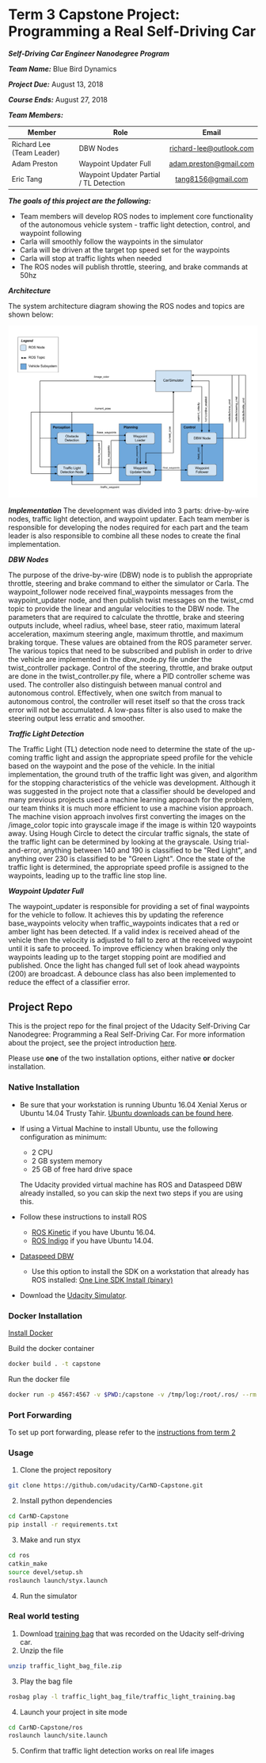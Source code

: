 # **Term 3 Capstone Project: Programming a Real Self-Driving Car**
***Self-Driving Car Engineer Nanodegree Program***

***Team Name:*** Blue Bird Dynamics

***Project Due:*** August 13, 2018

***Course Ends:*** August 27, 2018

***Team Members:***

| Member        | Role           | Email     |
| ------------- |----------------|:-------------:|
| Richard Lee (Team Leader) | DBW Nodes | richard-lee@outlook.com |
| Adam Preston | Waypoint Updater Full | adam.preston@gmail.com |
| Eric Tang | Waypoint Updater Partial / TL Detection| tang8156@gmail.com |



***The goals of this project are the following:***

* Team members will develop ROS nodes to implement core functionality of the autonomous vehicle system - traffic light detection, control, and waypoint following
* Carla will smoothly follow the waypoints in the simulator
* Carla will be driven at the target top speed set for the waypoints
* Carla will stop at traffic lights when needed
* The ROS nodes will publish throttle, steering, and brake commands at 50hz

[image1]: ./imgs/architecture.png "P1"

***Architecture***

The system architecture diagram showing the ROS nodes and topics are shown below:

![alt text][image1]

***Implementation***
The development was divided into 3 parts: drive-by-wire nodes, traffic light detection, and waypoint updater.  Each team member is responsible for developing the nodes required for each part and the team leader is also responsible to combine all these nodes to create the final implementation.

***DBW Nodes***

The purpose of the drive-by-wire (DBW) node is to publish the appropriate throttle, steering and brake command to either the simulator or Carla.  The waypoint_follower node received final_waypoints messages from the waypoint_updater node, and then publish twist messages on the twist_cmd topic to provide the linear and angular velocities to the DBW node.  The parameters that are required to calculate the throttle, brake and steering outputs include, wheel radius, wheel base, steer ratio, maximum lateral acceleration, maximum steering angle, maximum throttle, and maximum braking torque.  These values are obtained from the ROS parameter server. The various topics that need to be subscribed and publish in order to drive the vehicle are implemented in the dbw_node.py file under the twist_controller package. Control of the steering, throttle, and brake output are done in the twist_controller.py file, where a PID controller scheme was used.  The controller also distinguish between manual control and autonomous control.  Effectively, when one switch from manual to autonomous control, the controller will reset itself so that the cross track error will not be accumulated. A low-pass filter is also used to make the steering output less erratic and smoother.

***Traffic Light Detection***

The Traffic Light (TL) detection node need to determine the state of the up-coming traffic light and assign the appropriate speed profile for the vehicle based on the waypoint and the pose of the vehicle.  In the initial implementation, the ground truth of the traffic light was given, and algorithm for the stopping characteristics of the vehicle was development.  Although it was suggested in the project note that a classifier should be developed and many previous projects used a machine learning approach for the problem, our team thinks it is much more efficient to use a machine vision approach.  The machine vision approach involves first converting the images on the /image_color topic into grayscale image if the image is within 120 waypoints away.  Using Hough Circle to detect the circular traffic signals, the state of the traffic light can be determined by looking at the grayscale.  Using trial-and-error, anything between 140 and 190 is classified to be "Red Light", and anything over 230 is classified to be "Green Light".  Once the state of the traffic light is determined, the appropriate speed profile is assigned to the waypoints, leading up to the traffic line stop line.

***Waypoint Updater Full***

The waypoint_updater is responsible for providing a set of final waypoints for the vehicle to follow. It achieves this by updating the reference base_waypoints velocity when traffic_waypoints indicates that a red or amber light has been detected. If a valid index is received ahead of the vehicle then the velocity is adjusted to fall to zero at the received waypoint until it is safe to proceed. To improve efficiency when braking only the waypoints leading up to the target stopping point are modified and published. Once the light has changed full set of look ahead waypoints (200) are broadcast. A debounce class has also been implemented to reduce the effect of a classifier error.





## Project Repo

This is the project repo for the final project of the Udacity Self-Driving Car Nanodegree: Programming a Real Self-Driving Car. For more information about the project, see the project introduction [here](https://classroom.udacity.com/nanodegrees/nd013/parts/6047fe34-d93c-4f50-8336-b70ef10cb4b2/modules/e1a23b06-329a-4684-a717-ad476f0d8dff/lessons/462c933d-9f24-42d3-8bdc-a08a5fc866e4/concepts/5ab4b122-83e6-436d-850f-9f4d26627fd9).

Please use **one** of the two installation options, either native **or** docker installation.

### Native Installation

* Be sure that your workstation is running Ubuntu 16.04 Xenial Xerus or Ubuntu 14.04 Trusty Tahir. [Ubuntu downloads can be found here](https://www.ubuntu.com/download/desktop).
* If using a Virtual Machine to install Ubuntu, use the following configuration as minimum:
  * 2 CPU
  * 2 GB system memory
  * 25 GB of free hard drive space

  The Udacity provided virtual machine has ROS and Dataspeed DBW already installed, so you can skip the next two steps if you are using this.

* Follow these instructions to install ROS
  * [ROS Kinetic](http://wiki.ros.org/kinetic/Installation/Ubuntu) if you have Ubuntu 16.04.
  * [ROS Indigo](http://wiki.ros.org/indigo/Installation/Ubuntu) if you have Ubuntu 14.04.
* [Dataspeed DBW](https://bitbucket.org/DataspeedInc/dbw_mkz_ros)
  * Use this option to install the SDK on a workstation that already has ROS installed: [One Line SDK Install (binary)](https://bitbucket.org/DataspeedInc/dbw_mkz_ros/src/81e63fcc335d7b64139d7482017d6a97b405e250/ROS_SETUP.md?fileviewer=file-view-default)
* Download the [Udacity Simulator](https://github.com/udacity/CarND-Capstone/releases).

### Docker Installation
[Install Docker](https://docs.docker.com/engine/installation/)

Build the docker container
```bash
docker build . -t capstone
```

Run the docker file
```bash
docker run -p 4567:4567 -v $PWD:/capstone -v /tmp/log:/root/.ros/ --rm -it capstone
```

### Port Forwarding
To set up port forwarding, please refer to the [instructions from term 2](https://classroom.udacity.com/nanodegrees/nd013/parts/40f38239-66b6-46ec-ae68-03afd8a601c8/modules/0949fca6-b379-42af-a919-ee50aa304e6a/lessons/f758c44c-5e40-4e01-93b5-1a82aa4e044f/concepts/16cf4a78-4fc7-49e1-8621-3450ca938b77)

### Usage

1. Clone the project repository
```bash
git clone https://github.com/udacity/CarND-Capstone.git
```

2. Install python dependencies
```bash
cd CarND-Capstone
pip install -r requirements.txt
```
3. Make and run styx
```bash
cd ros
catkin_make
source devel/setup.sh
roslaunch launch/styx.launch
```
4. Run the simulator

### Real world testing
1. Download [training bag](https://s3-us-west-1.amazonaws.com/udacity-selfdrivingcar/traffic_light_bag_file.zip) that was recorded on the Udacity self-driving car.
2. Unzip the file
```bash
unzip traffic_light_bag_file.zip
```
3. Play the bag file
```bash
rosbag play -l traffic_light_bag_file/traffic_light_training.bag
```
4. Launch your project in site mode
```bash
cd CarND-Capstone/ros
roslaunch launch/site.launch
```
5. Confirm that traffic light detection works on real life images
